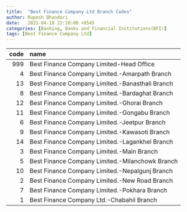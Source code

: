 ```yaml
---
title:  "Best Finance Company Ltd Branch Codes"
author: Rupesh Bhandari
date:   2021-04-18 22:10:00 +0545
categories: [Banking, Banks and Financial Institutions(BFI)]
tags: [Best Finance Company Ltd]
---
```


|   code | name                                            |
|-------:|:------------------------------------------------|
|    999 | Best Finance Company Limited-Head Office        |
|      4 | Best Finance Company Limited.-Amarpath Branch   |
|     13 | Best Finance Company Limited.-Banasthali Branch |
|      8 | Best Finance Company Limited.-Bardaghat Branch  |
|     12 | Best Finance Company Limited.-Ghorai Branch     |
|     11 | Best Finance Company Limited.-Gongabu Branch    |
|      6 | Best Finance Company Limited.-Jeetpur Branch    |
|      9 | Best Finance Company Limited.-Kawasoti Branch   |
|     14 | Best Finance Company Limited.-Lagankhel Branch  |
|      3 | Best Finance Company Limited.-Main Branch       |
|      5 | Best Finance Company Limited.-Milanchowk Branch |
|     10 | Best Finance Company Limited.-Nepalgunj Branch  |
|      2 | Best Finance Company Limited.-New Road Branch   |
|      7 | Best Finance Company Limited.-Pokhara Branch    |
|      1 | Best Finance Company Ltd.-Chabahil Branch       |